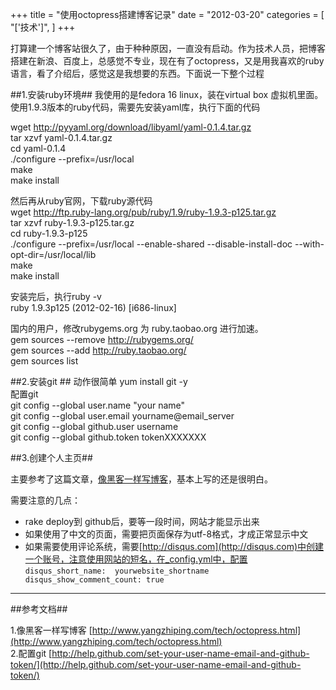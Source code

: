 +++
title = "使用octopress搭建博客记录"
date = "2012-03-20"
categories = [
"['技术']",
]
+++

打算建一个博客站很久了，由于种种原因，一直没有启动。作为技术人员，把博客搭建在新浪、百度上，总感觉不专业，现在有了octopress，又是用我喜欢的ruby语言，看了介绍后，感觉这是我想要的东西。下面说一下整个过程

 
##1.安装ruby环境##
我使用的是fedora 16 linux，装在virtual box 虚拟机里面。使用1.9.3版本的ruby代码，需要先安装yaml库，执行下面的代码

 wget http://pyyaml.org/download/libyaml/yaml-0.1.4.tar.gz  
 tar xzvf yaml-0.1.4.tar.gz    
 cd yaml-0.1.4  
 ./configure --prefix=/usr/local  
 make  
 make install

然后再从ruby官网，下载ruby源代码  
 wget http://ftp.ruby-lang.org/pub/ruby/1.9/ruby-1.9.3-p125.tar.gz  
 tar xzvf ruby-1.9.3-p125.tar.gz   
 cd ruby-1.9.3-p125  
 ./configure --prefix=/usr/local --enable-shared --disable-install-doc --with-opt-dir=/usr/local/lib   
 make   
 make install

安装完后，执行ruby -v  
ruby 1.9.3p125 (2012-02-16) [i686-linux]


国内的用户，修改rubygems.org 为 ruby.taobao.org 进行加速。  
 gem sources --remove http://rubygems.org/  
 gem sources --add http://ruby.taobao.org/  
 gem sources list



##2.安装git ##
动作很简单 yum install git -y  
配置git  
git config --global user.name "your name"  
git config --global user.email yourname@email_server  
git config --global github.user username  
git config --global github.token tokenXXXXXXX  



##3.创建个人主页##

主要参考了这篇文章，[像黑客一样写博客](http://www.yangzhiping.com/tech/octopress.html)，基本上写的还是很明白。

需要注意的几点：
	
- rake deploy到 github后，要等一段时间，网站才能显示出来
- 如果使用了中文的页面，需要把页面保存为utf-8格式，才成正常显示中文
- 如果需要使用评论系统，需要[http://disqus.com](http://disqus.com)中创建一个账号，注意使用网站的短名，在_config.yml中，配置  
`disqus_short_name:  yourwebsite_shortname  
disqus_show_comment_count: true
`



----------

##参考文档##

1.像黑客一样写博客 [http://www.yangzhiping.com/tech/octopress.html](http://www.yangzhiping.com/tech/octopress.html)  
2.配置git [http://help.github.com/set-your-user-name-email-and-github-token/](http://help.github.com/set-your-user-name-email-and-github-token/)
